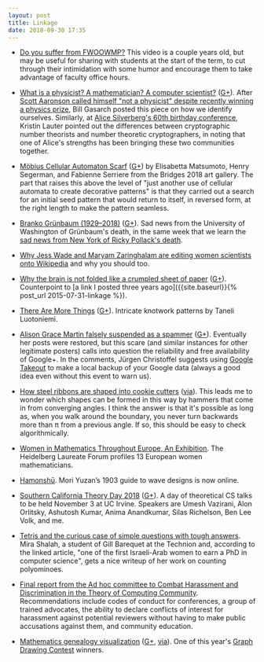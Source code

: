 ```yaml
---
layout: post
title: Linkage
date: 2018-09-30 17:35
---
```

* [Do you suffer from FWOOWMP?](https://www.youtube.com/watch?v=yQq1-_ujXrM)  This video is a couple years old, but may be useful for sharing with students at the start of the term, to cut through their intimidation with some humor and encourage them to take advantage of faculty office hours.

* [What is a physicist? A mathematician? A computer scientist?](https://blog.computationalcomplexity.org/2018/09/what-is-physicist-mathematician.html) ([G+](https://web.archive.org/web/20190210022602/https://plus.google.com/100003628603413742554/posts/WSFU2Ri5d1h)). After [Scott Aaronson called himself "not a physicist" despite recently winning a physics prize](https://www.scottaaronson.com/blog/?p=3955), Bill Gasarch posted this piece on how we identify ourselves. Similarly, at [Alice Silverberg's 60th birthday conference](https://sites.google.com/site/silverberg2018/), Kristin Lauter pointed out the differences between cryptographic number theorists and number theoretic cryptographers, in noting that one of Alice's strengths has been bringing these two communities together.

* [Möbius Cellular Automaton Scarf](http://gallery.bridgesmathart.org/exhibitions/2018-bridges-conference/mobscarves) ([G+](https://web.archive.org/web/20190210022527/https://plus.google.com/100003628603413742554/posts/1YGRqQMwuj2)) by Elisabetta Matsumoto, Henry Segerman, and Fabienne Serriere from the Bridges 2018 art gallery. The part that raises this above the level of "just another use of cellular automata to create decorative patterns" is that they carried out a search for an initial seed pattern that would return to itself, in reversed form, at the right length to make the pattern seamless.

* [Branko Grünbaum (1929–2018)](https://math.washington.edu/news/2018/09/18/branko-grunbaum-1929-2018) ([G+](https://web.archive.org/web/20190210022438/https://plus.google.com/100003628603413742554/posts/HoL58w2MwDp)). Sad news from the University of Washington of Grünbaum's death, in the same week that we learn the [sad news from New York of Ricky Pollack's death](https://sympa.inria.fr/sympa/arc/compgeom-announce/2018-09/msg00005.html).

* [Why Jess Wade and Maryam Zaringhalam are editing women scientists onto Wikipedia](https://www.nature.com/articles/d41586-018-05947-8) and why you should too.

* [Why the brain is not folded like a crumpled sheet of paper](https://www.uni-muenster.de/news/view.php?cmdid=8174) ([G+](https://web.archive.org/web/20190210022347/https://plus.google.com/100003628603413742554/posts/EKApwoExdJy)). Counterpoint to [a link I posted three years ago]({{site.baseurl}}{% post_url 2015-07-31-linkage %}).

* [There Are More Things](http://therearemorethings.org/knots.html) ([G+](https://web.archive.org/web/20190210022316/https://plus.google.com/100003628603413742554/posts/NeJHCKFruUq)). Intricate knotwork patterns by Taneli Luotoniemi.

* [Alison Grace Martin falsely suspended as a spammer](https://web.archive.org/web/20190210022236/https://plus.google.com/118320887831309218676/posts/a7LcxV42Hrq) ([G+](https://web.archive.org/web/20190210022203/https://plus.google.com/100003628603413742554/posts/DPXRUKj6ppf)). Eventually her posts were restored, but this scare (and similar instances for other legitimate posters) calls into question the reliability and free availability of Google+. In the comments, Jürgen Christoffel suggests using [Google Takeout](https://takeout.google.com/settings/takeout) to make a local backup of your Google data (always a good idea even without this event to warn us).

* [How steel ribbons are shaped into cookie cutters](https://www.thisiscolossal.com/2018/09/cookie-cutters/) ([via](https://web.archive.org/web/20190210022122/https://plus.google.com/+Colossal/posts/1i4E5mVxWKQ)). This leads me to wonder which shapes can be formed in this way by hammers that come in from converging angles. I think the answer is that it's possible as long as, when you walk around the boundary, you never turn backwards more than π from a previous angle. If so, this should be easy to check algorithmically.

* [Women in Mathematics Throughout Europe, An Exhibition](https://scilogs.spektrum.de/hlf/hlf-2018-women-in-mathematics-throughout-europe-an-exhibition/). The Heidelberg Laureate Forum profiles 13 European women mathematicians.

* [Hamonshū](https://www.thisiscolossal.com/2018/09/wave-designs/). Mori Yuzan’s 1903 guide to wave designs is now online.

* [Southern California Theory Day 2018](https://www.ics.uci.edu/~irani/SouthernCaliforniaTheoryDay2018.html) ([G+](https://web.archive.org/web/20190210021957/https://plus.google.com/100003628603413742554/posts/cyiyneXMnqg)). A day of theoretical CS talks to be held November 3 at UC Irvine. Speakers are Umesh Vazirani, Alon Orlitsky, Ashutosh Kumar, Anima Anandkumar, Silas Richelson, Ben Lee Volk, and me.

* [Tetris and the curious case of simple questions with tough answers](https://scilogs.spektrum.de/hlf/tetris-and-the-curious-case-of-simple-questions-with-tough-answers/). Mira Shalah, a student of Gill Barequet at the Technion and, according to the linked article, "one of the first Israeli-Arab women to earn a PhD in computer science", gets a nice writeup of her work on counting polyominoes.

* [Final report from the Ad hoc committee to Combat Harassment and Discrimination in the Theory of Computing Community](https://www.ics.uci.edu/~irani/ToC_SH_report.pdf). Recommendations include codes of conduct for conferences, a group of trained advocates, the ability to declare conflicts of interest for harassment against potential reviewers without having to make public accusations against them, and community education.

* [Mathematics genealogy visualization](https://mathematics-genealogy.de/) ([G+](https://web.archive.org/web/20190210021859/https://plus.google.com/100003628603413742554/posts/PCk2CTepCqC), [via](https://plus.google.com/100372006947364662364/posts/Y22b8Pv5xCm)). One of this year's [Graph Drawing Contest](https://plus.google.com/100372006947364662364) winners.